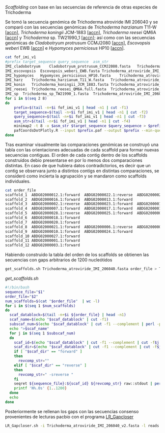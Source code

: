 *Scaffolding* con base en las secuencias de referencia de otras especies de Trichoderma

Se tomó la secuencia genómica de Trichoderma atroviride IMI 206040 y se comparó con las secuencias genómicas de *Trichoderma harzianum* T11-W [[accn](https://www.ncbi.nlm.nih.gov/Traces/wgs/WUWT01)], *Trichoderma koningii* JCM-1883 [[accn](https://www.ncbi.nlm.nih.gov/Traces/wgs/BCGH01)], *Trichoderma reesei* QM6A [[accn](https://www.ncbi.nlm.nih.gov/assembly/GCA_002006585.1)] y *Trichoderma* sp. TW21990_1 [[accn](https://www.ncbi.nlm.nih.gov/Traces/wgs/WXUD01)]; así como con las secuencias genómicas de *Cladobotryum protrusum* CCMJ2080 [[accn](https://www.ncbi.nlm.nih.gov/Traces/wgs/RZGP01)], *Escovopsis weberi* EWB [[accn](https://www.ncbi.nlm.nih.gov/Traces/wgs/NIGB01)] e *Hypomyces perniciosus* HP10 [[accn](https://www.ncbi.nlm.nih.gov/Traces/wgs/SPDT01)].

```bash
cat fof_imi_v1
#prefix	target_sequence	query_sequence	asm_str
IMI_cladobotryum	Cladobotryum_protrusum_CCMJ2080.fasta	Trichoderma_atroviride_IMI_206040.fasta	asm20
IMI_escovopsis	Escovopsis_weberi_EWB.fasta	Trichoderma_atroviride_IMI_206040.fasta	asm20
IMI_hypomyces	Hypomyces_perniciosus_HP10.fasta	Trichoderma_atroviride_IMI_206040.fasta	asm20
IMI_harz	Trichoderma_harzianum_T11_W.fasta	Trichoderma_atroviride_IMI_206040.fasta	asm20
IMI_konin	Trichoderma_koningii_JCM_1883.fasta	Trichoderma_atroviride_IMI_206040.fasta	asm20
IMI_reesei	Trichoderma_reesei_QM6A.full.fasta	Trichoderma_atroviride_IMI_206040.fasta	asm20
IMI_sp	Trichoderma_sp_TW21990_1.fasta	Trichoderma_atroviride_IMI_206040.fasta	asm20
for i in $(seq 2 8)
do
	prefix=$(tail -n+$i fof_imi_v1 | head -n1 | cut -f1)
	target_sequence=$(tail -n+$i fof_imi_v1 | head -n1 | cut -f2)
	query_sequence=$(tail -n+$i fof_imi_v1 | head -n1 | cut -f3)
	asm_str=$(tail -n+$i fof_imi_v1 | head -n1 | cut -f4)
	minimap2 -t 8 -x $asm_str $target_sequence $query_sequence > $prefix.paf
	pafCoordsDotPlotly.R --input $prefix.paf --output $prefix --min-query-length 200 --min-alignment-length 100 --plot-size 15 --show-horizontal-lines --identity --identity-on-target --interactive-plot-off
done
```

Tras examinar visualmente las comparaciones genómicas se construyó una tabla con las orientaciones adecuadas de cada scaffold para formar nuevas secuencias contiguas. El orden de cada contig dentro de los scaffolds construidos debio presentarse en por lo menos dos comparaciones distintas. En caso de que hubiera datos contradictorios, es decir que un contig se observara junto a distintos contigs en distintas comparaciones, se consideró como incierta la agrupación y se mandaron como scaffolds individuales.

```bash
cat order_file
scaffold_1	ABDG02000012.1:forward	ABDG02000022.1:reverse	ABDG02000026.1:reverse
scaffold_2	ABDG02000016.1:forward	ABDG02000013.1:forward
scaffold_3	ABDG02000002.1:reverse	ABDG02000023.1:forward	ABDG02000015.1:reverse	ABDG02000014.1:reverse
scaffold_4	ABDG02000007.1:forward	ABDG02000017.1:forward	ABDG02000019.1:forward	ABDG02000008.1:reverse
scaffold_5	ABDG02000028.1:reverse	ABDG02000025.1:forward	ABDG02000005.1:reverse	ABDG02000009.1:reverse	ABDG02000029.1:reverse
scaffold_6	ABDG02000018.1:forward
scaffold_7	ABDG02000020.1:forward
scaffold_8	ABDG02000021.1:forward	ABDG02000006.1:reverse	ABDG02000004.1:reverse	ABDG02000011.1:reverse
scaffold_9	ABDG02000010.1:forward	ABDG02000024.1:forward
scaffold_10	ABDG02000027.1:forward
scaffold_11	ABDG02000001.1:forward
scaffold_12	ABDG02000003.1:forward
```

Habiendo construido la tabla del orden de los scaffolds se obtienen las secuencias con gaps arbitrarios de 1200 nucleótidos

```bash
get_scaffolds.sh Trichoderma_atroviride_IMI_206040.fasta order_file > Trichoderma_atroviride_IMI_206040_v2.fasta
```

*get_scaffolds.sh*
```bash
#!/bin/bash
sequence_file="$1"
order_file="$2"
num_scaffolds=$(cat "$order_file"  | wc -l)
for i in $(seq 1 $num_scaffolds)
do
  scaf_datablock=$(tail -n+$i ${order_file} | head -n1)
  scaf_name=$(echo "$scaf_datablock" | cut -f1)
  subscaf_num=$(echo "$scaf_datablock" | cut -f1 --complement | perl -pe 's/\t/\n/g' | wc -l)
  echo ">$scaf_name"
  for j in $(seq 1 $subscaf_num)
  do
    scaf_id=$(echo "$scaf_datablock" | cut -f1 --complement | cut -f$j | cut -d\: -f1)
    scaf_dir=$(echo "$scaf_datablock" | cut -f1 --complement | cut -f$j | cut -d\: -f2)
    if [ "$scaf_dir" == "forward" ]
    then
      revcomp_str=""
    elif [ "$scaf_dir" == "reverse" ]
    then
      revcomp_str=" -sreverse "
    fi
    seqret ${sequence_file}:${scaf_id} ${revcomp_str} raw::stdout | perl -pe 's/\n//'
    printf 'N%.0s' {1..1200}
  done
  echo
done
```

Posteriormente se rellenan los gaps con las secuencias consenso provenientes de lecturas pacbio con el programa [LR_Gapcloser](https://www.ncbi.nlm.nih.gov/pmc/articles/PMC6324547/)

```bash
LR_Gapcloser.sh -i Trichoderma_atroviride_IMI_206040_v2.fasta -l reads.fasta -s p -t 16 -n 10 -r 5 -o LR_gapcloser
```
